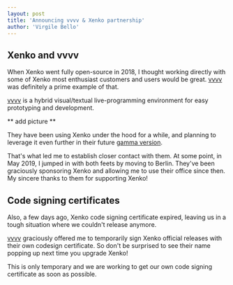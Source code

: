 ```yaml
---
layout: post
title: 'Announcing vvvv & Xenko partnership'
author: 'Virgile Bello'
---
```


## Xenko and vvvv

When Xenko went fully open-source in 2018, I thought working directly with some of Xenko most enthusiast customers and users would be great. [vvvv](https://vvvv.org/) was definitely a prime example of that.

[vvvv](https://vvvv.org/) is a hybrid visual/textual live-programming environment for easy prototyping and development.

** add picture **

They have been using Xenko under the hood for a while, and planning to leverage it even further in their future [gamma version](https://vvvv.org/blog/vvvv-gamma-2019.1-preview).

That's what led me to establish closer contact with them. At some point, in May 2019, I jumped in with both feets by moving to Berlin. They've been graciously sponsoring Xenko and allowing me to use their office since then. My sincere thanks to them for supporting Xenko!

## Code signing certificates

Also, a few days ago, Xenko code signing certificate expired, leaving us in a tough situation where we couldn't release anymore.

[vvvv](https://vvvv.org/) graciously offered me to temporarily sign  Xenko official releases with their own codesign certificate. So don't be surprised to see their name popping up next time you upgrade Xenko!

This is only temporary and we are working to get our own code signing certificate as soon as possible.